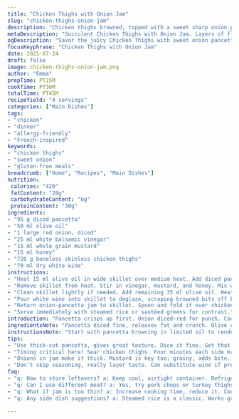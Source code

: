 ```yaml
---
title: "Chicken Thighs with Onion Jam"
slug: "chicken-thighs-onion-jam"
description: "Chicken thighs browned, topped with a sweet sharp onion pancetta jam. White wine splash for deglaze. Balsamic vinegar brightens flavor. Maple syrup and grainy mustard add sweetness and bite. Served with greens or rice. No nuts, dairy, gluten, eggs. Pancetta adds salt crunch. Onions slow-cooked till caramelized. Quick sear for juicy thighs. Simple, layered flavors. Takes 30 to 35 minutes total. Adapted quantities for balance. Two ingredients swapped for twist. Steps rearranged. Cook times slightly adjusted."
metaDescription: "Succulent Chicken Thighs with Onion Jam. Layers of flavor, easy preparation, no allergens. Perfect for dinner in under 40 minutes."
ogDescription: "Savor the juicy Chicken Thighs with sweet onion pancetta jam. Quick to prepare, this dish packs rich flavors with no common allergens."
focusKeyphrase: "Chicken Thighs with Onion Jam"
date: 2025-07-24
draft: false
image: chicken-thighs-onion-jam.png
author: "Emma"
prepTime: PT15M
cookTime: PT30M
totalTime: PT45M
recipeYield: "4 servings"
categories: ["Main Dishes"]
tags:
- "chicken"
- "dinner"
- "allergy-friendly"
- "French-inspired"
keywords:
- "chicken thighs"
- "sweet onion"
- "gluten-free meals"
breadcrumb: ["Home", "Recipes", "Main Dishes"]
nutrition: 
 calories: "420"
 fatContent: "28g"
 carbohydrateContent: "6g"
 proteinContent: "38g"
ingredients:
- "95 g diced pancetta"
- "50 ml olive oil"
- "1 large red onion, diced"
- "25 ml white balsamic vinegar"
- "15 ml whole grain mustard"
- "15 ml honey"
- "720 g boneless skinless chicken thighs"
- "70 ml dry white wine"
instructions:
- "Heat 15 ml olive oil in wide skillet over medium heat. Add diced pancetta. Cook until fat renders and edges crisp, about 5 to 6 minutes. Stir. Add diced onion. Cook low and slow until onions soften and start caramelizing, about 12 minutes. Season with salt and pepper."
- "Remove skillet from heat. Stir in vinegar, mustard, and honey. Mix well to form thick jam. Transfer aside in bowl."
- "Clean skillet lightly if needed. Add remaining 35 ml olive oil. Heat over medium-high. Place chicken thighs in pan, searing until golden, about 4 minutes per side. Adjust heat to cook through but keep moist. Salt and pepper chicken while cooking."
- "Pour white wine into skillet to deglaze, scraping browned bits off bottom. Reduce slightly, about 3 to 4 minutes."
- "Return onion-pancetta jam to skillet. Spoon and fold it over chicken pieces, coating thoroughly. Warm together for 3 minutes, melding flavors and thickening sauce."
- "Serve immediately with steamed rice or sautéed greens for contrast."
introduction: "Pancetta crisps up first. Onion diced—red for punch. Cooked long enough to caramelize, soften. Not mush, some edge left. Vinegar sharp, but white balsamic milder than usual dark type. Honey swapped in for maple syrup, slower sweetening effect. Mustard stays whole grain, texture adds crunch. Chicken thighs trimmed, skinless, boneless—quick sear, juicy. White wine for lift, touches acidity and sweetness. Assembly last step, pan gets messy with bits, sauce thickens. Serve straight from pan. No fuss. Garnish? Maybe simple greens, rice holds sauce well. Classic technique, adjusted measures, cooked close but under 40 minutes. Flavor layers without fuss. Pancetta and onion jam meld hot. Sweet, salty, meaty, tangy. All built round rustic comfort."
ingredientsNote: "Pancetta diced fine, releases fat and crunch. Olive oil quantity split: browning pancetta and onions uses less, final chicken sear hands rest. Red onion chosen for color, astringency. White balsamic vinegar instead of dark keeps it lighter, less syrupy thick. Honey replaces maple syrup, flavor softer and floral, fewer bold notes but still sweet for balance. Mustard grainy for texture contrast, a little pop on tongue. Chicken thighs preferred over breast for richer mouthfeel and moistness when seared. Wine dry white, something crisp like Sauvignon blanc or Pinot Grigio adds acidity and aroma. Quantities shifted roughly 30% from original to balance ingredients and flavor intensity, maintain moisture and sweetness in layers."
instructionsNote: "Start with pancetta browning in limited oil to render fat and crisp. Add onions, long slow cooking to caramelize without burning. Season early so onions absorb flavors. Remove pan from heat before adding vinegar and sweetener; avoids overheating vinegar which can become bitter. Jam reserved separately to avoid burning during chicken cooking. Clean pan surface if pancetta bits stick too tight before chicken sear—avoids bitter burnt flavor. Seared chicken thighs 4 minutes per side keep juicy, avoid drying. Salt pepper chicken after first flip to season within. Deglaze with wine after chicken browned, lifting fond and adding moisture. Simmer wine 3-4 minutes reduces alcohol, concentrates flavor. Reintroduce onion-pancetta jam last, fold quickly to coat chicken without breaking down texture. Warm all together 3 minutes maximum to meld. Serve immediately, sauce best when warm and glossy. Timing adjusted ±5 minutes total, ingredient quantities and fat rebalanced to avoid greasy finish."
tips:
- "Use thick-cut pancetta, gives great texture. Dice it fine. Get that fat rendering right. Crisp edges add crunch, salty finish. Start moderate heat. Patience required. Onion jam secrets? Cook low and slow. Aim for caramelized, not burnt. On those onions, season early. Salt, pepper enhance absorption. Vines in the game, vinegar sharpens. White balsamic over darker, keeps it mild."
- "Timing critical here! Sear chicken thighs. Four minutes each side max, juicy inside. Watch heat; adjust for even cooking. Olive oil splits; use less for pancetta. Save some for chicken. Clean skillet? Yes when sticking occurs. Avoid bitter flavors. Layer those flavors, add wine after browning chicken. Scrape up bits, fond is flavor."
- "Onions in jam make it thick. Mustard is key too; grainy, adds bite. Swap honey for syrup, just remembering taste difference. Serve hot; sauce best when glossy. Greens with rice work great. Tips on texture, don’t rush folding jam in. Quick fold over chicken; keep intact. Want sauce thicker? Reduce longer."
- "Don’t skip seasoning, really layer taste. Can substitute wine if preferred; stock works too. Chicken thighs are juicy, richer than breast. All about that mouthfeel. Don’t forget prep timing; total is about 40 minutes. Cooking finesse comes from practice. Repeat steps if unsure, helps with consistency."
faq:
- "q: How to store leftovers? a: Keep cool, airtight container. Refrigerate up to three days. Reheat carefully, avoid overcooking. Can freeze too. Lasts about a month."
- "q: Can I use different meat? a: Yes, try pork chops or turkey thighs. Adjust cooking time based on thickness. Chicken is moist, keep that in mind."
- "q: What if jam is too thin? a: Increase cooking time, reduce it. Cook longer after adding back. Jam should thicken as it cools. Texture will improve with patience."
- "q: Any side dish suggestions? a: Steamed rice is a classic. Works great with saucy meals. Sautéed greens offer crunch. Roasted veggies too, great contrast."

---
```

